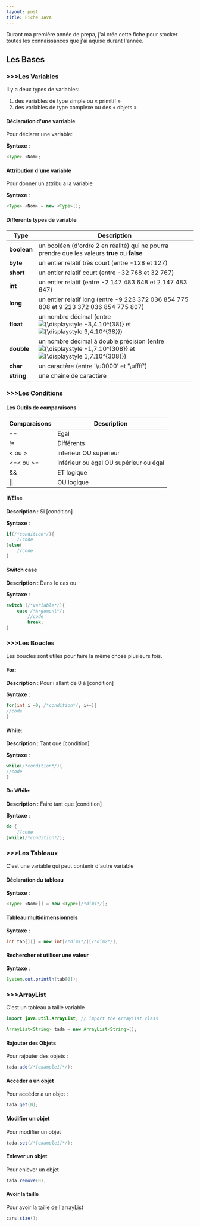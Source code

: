 ```yaml
---
layout: post
title: Fiche JAVA
---
```


Durant ma première année de prepa, j'ai crée cette fiche pour stocker toutes les connaissances que j'ai aquise durant l'année.



## Les Bases



### >>>Les Variables

Il y a deux types de variables:

1. des variables de type simple ou « primitif »
2. des variables de type complexe ou des « objets »



#### Déclaration d'une varriable

Pour déclarer une variable:

**Syntaxe** :

```java
<Type> <Nom>;
```



#### Attribution d'une variable

Pour donner un attribu a la variable

**Syntaxe** : 

```java
<Type> <Nom> = new <Type>();
```



#### Differents types de variable

| Type        | Description                                                  |
| ----------- | ------------------------------------------------------------ |
| **boolean** | un booléen (d'ordre 2 en réalité) qui ne pourra prendre que les valeurs **true** ou **false** |
| **byte**    | un entier relatif très court (entre -128 et 127)             |
| **short**   | un entier relatif court (entre -32 768 et 32 767)            |
| **int**     | un entier relatif (entre -2 147 483 648 et 2 147 483 647)    |
| **long**    | un entier relatif long (entre -9 223 372 036 854 775 808 et 9 223 372 036 854 775 807) |
| **float**   | un nombre décimal (entre ![{\displaystyle -3,4.10^{38}}](https://wikimedia.org/api/rest_v1/media/math/render/svg/199c2516c80f27c586f3cbf6b823c0ff21c28bb3) et ![{\displaystyle 3,4.10^{38}}](https://wikimedia.org/api/rest_v1/media/math/render/svg/6e3dc1bce9ee4406c3c492508e4ad894dafc00a4)) |
| **double**  | un nombre décimal à double précision (entre ![{\displaystyle -1,7.10^{308}}](https://wikimedia.org/api/rest_v1/media/math/render/svg/b0762b0bae6eb859ca6e15fc42e38b49d5ad057a) et![{\displaystyle 1,7.10^{308}}](https://wikimedia.org/api/rest_v1/media/math/render/svg/a35ee8fc8be1d969ef6fc10547e3bb5abe6dd1e9)) |
| **char**    | un caractère (entre '\u0000' et '\uffff')                    |
| **string**  | une chaine de caractère                                      |





### >>>Les Conditions

#### Les Outils de comparaisons

| Comparaisons | Description                            |
| ------------ | -------------------------------------- |
| ==           | Egal                                   |
| !=           | Différents                             |
| < ou >       | inferieur OU supérieur                 |
| <=< ou >=    | inférieur ou égal OU supérieur ou égal |
| &&           | ET logique                             |
| \|\|         | OU logique                             |



#### If/Else

**Description** : Si [condition]

**Syntaxe** :

```java
if(/*condition*/){
    //code
}else{
    //code
}
```



#### Switch case

**Description** : Dans le cas ou 

**Syntaxe** :

```java
switch (/*variable*/){
    case /*Argument*/:
        //code
        break;
}
```





### >>>Les Boucles

Les boucles sont utiles pour faire la même chose plusieurs fois.

#### For:

**Description** : Pour i allant de 0 à [condition]  

**Syntaxe** : 

```java
for(int i =0; /*condition*/; i++){
//code
}
```



#### While:

**Description** : Tant que [condition] 

**Syntaxe** : 

``` java
while(/*condition*/){
//code
}
```



#### Do While:

**Description**  : Faire tant que [condition]

**Syntaxe** :

```java
do {
    //code
}while(/*condition*/);
```







### >>>Les Tableaux

C'est une variable qui peut contenir d'autre variable

#### Déclaration du tableau

**Syntaxe**  : 

```java
<Type> <Nom>[] = new <Type>[/*dim1*/];
```



#### Tableau multidimensionnels

**Syntaxe**  :

```java
int tab[][] = new int[/*dim1*/][/*dim2*/];
```



#### Rechercher et utiliser une valeur

**Syntaxe**  : 

```java
System.out.println(tab[0]);
```







### >>>ArrayList

C'est un tableau a taille variable

```java
import java.util.ArrayList; // import the ArrayList class

ArrayList<String> tada = new ArrayList<String>();
```



#### Rajouter des Objets

Pour rajouter des objets :

```java
tada.add(/*[example1]*/);
```



#### Accéder a un objet

Pour accéder a un objet :

```java
tada.get(0);
```



#### Modifier un objet

Pour modifier un objet

```java
tada.set(/*[example1]*/);
```



#### Enlever un objet

Pour enlever un objet 

```java
tada.remove(0);
```



#### Avoir la taille

Pour avoir la taille de l'arrayList

```java
cars.size();
```





